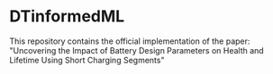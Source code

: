 # DTinformedML
This repository contains the official implementation of the paper:  "Uncovering the Impact of Battery Design Parameters on Health and Lifetime Using Short Charging Segments"
